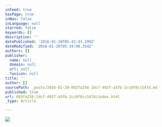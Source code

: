 ```yaml
---
inFeed: true
hasPage: true
inNav: false
inLanguage: null
starred: false
keywords: []
description: ''
datePublished: '2016-01-20T05:42:43.199Z'
dateModified: '2016-01-20T05:34:08.354Z'
authors: []
publisher:
  name: null
  domain: null
  url: null
  favicon: null
title: ''
author: []
sourcePath: _posts/2016-01-20-083fa256-2dcf-492f-a5fb-2cc0f8cc547d.md
published: true
url: 083fa256-2dcf-492f-a5fb-2cc0f8cc547d/index.html
_type: Article

---
```

![](https://the-grid-user-content.s3-us-west-2.amazonaws.com/5154d263-630f-4269-968d-015a25d5a9cb.jpg)